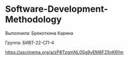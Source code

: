 # Software-Development-Methodology

Выполнила: Брекоткина Карина 


Группа: БИВТ-22-СП-4 


https://asciinema.org/a/zP8TzgmNL0Sg9yEM8F25nKR1m
